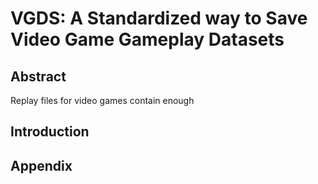 # VGDS: A Standardized way to Save Video Game Gameplay Datasets

## Abstract

Replay files for video games contain enough

## Introduction



## Appendix

